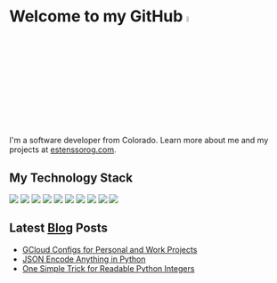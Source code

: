 # Welcome to my GitHub <a href="https://www.estenssorog.com/"><img src="https://media.giphy.com/media/hvRJCLFzcasrR4ia7z/giphy.gif" width="5%"></a>

I'm a software developer from Colorado. Learn more about me and my projects at [estenssorog.com](https://www.estenssorog.com).

## My Technology Stack

![](https://img.shields.io/badge/code-python-blue?style=plastic&logo=python&logoColor=abb2bf&labelColor=282c34&color=%2356b6c2)
![](https://img.shields.io/badge/shell-bash-blue?style=plastic&logo=gnu-bash&logoColor=abb2bf&labelColor=282c34&color=%2356b6c2)
![](https://img.shields.io/badge/cloud-gcp-blue?style=plastic&logo=google%20cloud&logoColor=abb2bf&labelColor=282c34&color=%2356b6c2)
![](https://img.shields.io/badge/sql-postgres-blue?style=plastic&logo=postgresql&logoColor=abb2bf&labelColor=282c34&color=%2356b6c2)
![](https://img.shields.io/badge/tool-docker-blue?style=plastic&logo=docker&logoColor=abb2bf&labelColor=282c34&color=%2356b6c2)
![](https://img.shields.io/badge/tool-terraform-blue?style=plastic&logo=terraform&logoColor=abb2bf&labelColor=282c34&color=%2356b6c2)
![](https://img.shields.io/badge/cicd-gitlab-blue?style=plastic&logo=gitlab&logoColor=abb2bf&labelColor=282c34&color=%2356b6c2)
![](https://img.shields.io/badge/editor-vscode-blue?style=plastic&logo=visual%20studio%20code&logoColor=abb2bf&labelColor=282c34&color=%2356b6c2)
![](https://img.shields.io/badge/editor-vim-blue?style=plastic&logo=vim&logoColor=abb2bf&labelColor=282c34&color=%2356b6c2)
![](https://img.shields.io/badge/cloud-aws-blue?style=plastic&logo=amazon%20aws&logoColor=abb2bf&labelColor=282c34&color=%2356b6c2)

## Latest [Blog](https://www.estenssorog.com) Posts
<!-- BLOG-POST-LIST:START -->
- [GCloud Configs for Personal and Work Projects](https://estenssorog.com/posts/gcloud-configs-for-personal-and-work/)
- [JSON Encode Anything in Python](https://estenssorog.com/posts/json-encode-everything-in-python/)
- [One Simple Trick for Readable Python Integers](https://estenssorog.com/posts/one-simple-trick-for-readable-python-integers/)
<!-- BLOG-POST-LIST:END -->